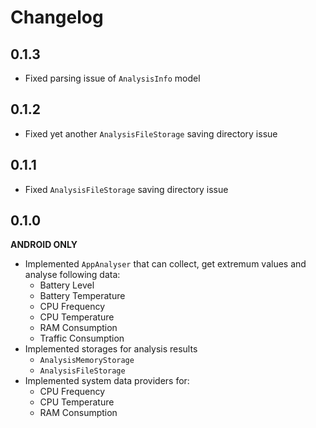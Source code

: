 # Changelog

## 0.1.3

* Fixed parsing issue of `AnalysisInfo` model

## 0.1.2

* Fixed yet another `AnalysisFileStorage` saving directory issue 

## 0.1.1

* Fixed `AnalysisFileStorage` saving directory issue 

## 0.1.0

**ANDROID ONLY**

* Implemented `AppAnalyser` that can collect, get extremum values and analyse following data:
  * Battery Level
  * Battery Temperature
  * CPU Frequency
  * CPU Temperature
  * RAM Consumption
  * Traffic Consumption
* Implemented storages for analysis results
  * `AnalysisMemoryStorage`
  * `AnalysisFileStorage`
* Implemented system data providers for:
  * CPU Frequency
  * CPU Temperature
  * RAM Consumption
